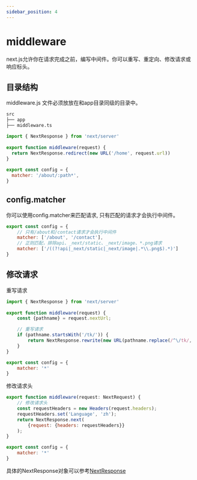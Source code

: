 ```yaml
---
sidebar_position: 4
---
```


# middleware
next.js允许你在请求完成之前，编写中间件。你可以重写、重定向、修改请求或响应标头。


## 目录结构
middleware.js 文件必须放放在和app目录同级的目录中。
```txt
src
├── app
├── middleware.ts
```
```jsx
import { NextResponse } from 'next/server'
 
export function middleware(request) {
  return NextResponse.redirect(new URL('/home', request.url))
}
 
export const config = {
  matcher: '/about/:path*',
}
```


## config.matcher
你可以使用config.matcher来匹配请求, 只有匹配的请求才会执行中间件。
```jsx
export const config = {
    // 只有/about和/contact请求才会执行中间件
    matcher: ['/about', '/contact'],
    // 正则匹配，排除api、_next/static、_next/image、*.png请求
    matcher: ['/((?!api|_next/static|_next/image|.*\\.png$).*)']
}
```


## 修改请求
重写请求
```jsx
import { NextResponse } from 'next/server'
 
export function middleware(request) {
    const {pathname} = request.nextUrl;

    // 重写请求
    if (pathname.startsWith('/tk/')) {
        return NextResponse.rewrite(new URL(pathname.replace(/^\/tk/, ''), request.url));
    }
}

export const config = {
    matcher: '*'
}
```
修改请求头
```jsx
export function middleware(request: NextRequest) {
    // 修改请求头
    const requestHeaders = new Headers(request.headers);
    requestHeaders.set('Language', 'zh');
    return NextResponse.next(
        {request: {headers: requestHeaders}}
    );
}

export const config = {
    matcher: '*'
}
```
具体的NextResponse对象可以参考[NextResponse](./NextResponse)
